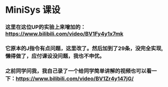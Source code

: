 # MiniSys 课设
### 这里在这位UP的实验上来增加的：https://www.bilibili.com/video/BV1Fy4y1x7mk
### 它原本的J指令有点问题，这里改了。然后加到了29条，没完全实现,懒得做了，应付课设没问题，我也不申优。
### 之前同学问我，我自己录了一个给同学简单讲解的视频也可以看一下：https://www.bilibili.com/video/BV1Zr4y147jG/

